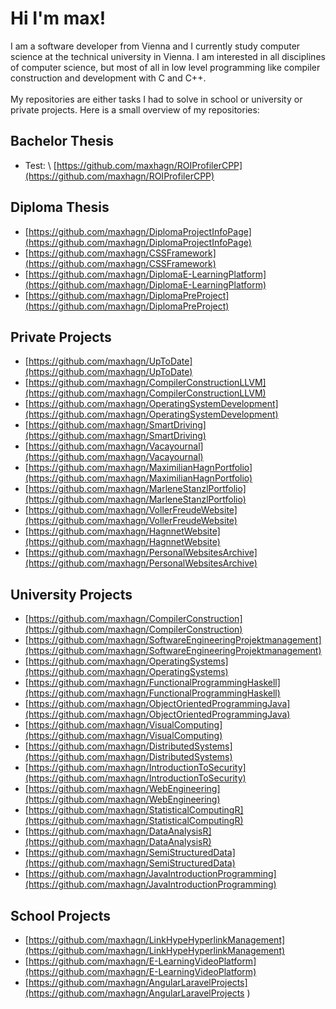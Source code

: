 # Hi I'm max!
I am a software developer from Vienna and I currently study computer science at the technical university in Vienna. I am interested in all disciplines of computer science, but most of all in low level programming like compiler construction and development with C and C++. 
\
\
My repositories are either tasks I had to solve in school or university or private projects. Here is a small overview of my repositories:

## Bachelor Thesis
+ Test: \\ [https://github.com/maxhagn/ROIProfilerCPP](https://github.com/maxhagn/ROIProfilerCPP)

## Diploma Thesis
+ [https://github.com/maxhagn/DiplomaProjectInfoPage](https://github.com/maxhagn/DiplomaProjectInfoPage)
+ [https://github.com/maxhagn/CSSFramework](https://github.com/maxhagn/CSSFramework)
+ [https://github.com/maxhagn/DiplomaE-LearningPlatform](https://github.com/maxhagn/DiplomaE-LearningPlatform)
+ [https://github.com/maxhagn/DiplomaPreProject](https://github.com/maxhagn/DiplomaPreProject)

## Private Projects
+ [https://github.com/maxhagn/UpToDate](https://github.com/maxhagn/UpToDate)
+ [https://github.com/maxhagn/CompilerConstructionLLVM](https://github.com/maxhagn/CompilerConstructionLLVM)
+ [https://github.com/maxhagn/OperatingSystemDevelopment](https://github.com/maxhagn/OperatingSystemDevelopment)
+ [https://github.com/maxhagn/SmartDriving](https://github.com/maxhagn/SmartDriving)
+ [https://github.com/maxhagn/Vacayournal](https://github.com/maxhagn/Vacayournal)
+ [https://github.com/maxhagn/MaximilianHagnPortfolio](https://github.com/maxhagn/MaximilianHagnPortfolio)
+ [https://github.com/maxhagn/MarleneStanzlPortfolio](https://github.com/maxhagn/MarleneStanzlPortfolio)
+ [https://github.com/maxhagn/VollerFreudeWebsite](https://github.com/maxhagn/VollerFreudeWebsite)
+ [https://github.com/maxhagn/HagnnetWebsite](https://github.com/maxhagn/HagnnetWebsite)
+ [https://github.com/maxhagn/PersonalWebsitesArchive](https://github.com/maxhagn/PersonalWebsitesArchive)

## University Projects
+ [https://github.com/maxhagn/CompilerConstruction](https://github.com/maxhagn/CompilerConstruction)
+ [https://github.com/maxhagn/SoftwareEngineeringProjektmanagement](https://github.com/maxhagn/SoftwareEngineeringProjektmanagement)
+ [https://github.com/maxhagn/OperatingSystems](https://github.com/maxhagn/OperatingSystems)
+ [https://github.com/maxhagn/FunctionalProgrammingHaskell](https://github.com/maxhagn/FunctionalProgrammingHaskell)
+ [https://github.com/maxhagn/ObjectOrientedProgrammingJava](https://github.com/maxhagn/ObjectOrientedProgrammingJava)
+ [https://github.com/maxhagn/VisualComputing](https://github.com/maxhagn/VisualComputing)
+ [https://github.com/maxhagn/DistributedSystems](https://github.com/maxhagn/DistributedSystems)
+ [https://github.com/maxhagn/IntroductionToSecurity](https://github.com/maxhagn/IntroductionToSecurity)
+ [https://github.com/maxhagn/WebEngineering](https://github.com/maxhagn/WebEngineering)
+ [https://github.com/maxhagn/StatisticalComputingR](https://github.com/maxhagn/StatisticalComputingR)
+ [https://github.com/maxhagn/DataAnalysisR](https://github.com/maxhagn/DataAnalysisR)
+ [https://github.com/maxhagn/SemiStructuredData](https://github.com/maxhagn/SemiStructuredData)
+ [https://github.com/maxhagn/JavaIntroductionProgramming](https://github.com/maxhagn/JavaIntroductionProgramming)

## School Projects
+ [https://github.com/maxhagn/LinkHypeHyperlinkManagement](https://github.com/maxhagn/LinkHypeHyperlinkManagement)
+ [https://github.com/maxhagn/E-LearningVideoPlatform](https://github.com/maxhagn/E-LearningVideoPlatform)
+ [https://github.com/maxhagn/AngularLaravelProjects](https://github.com/maxhagn/AngularLaravelProjects )

